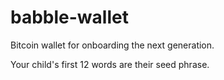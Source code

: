 # babble-wallet
Bitcoin wallet for onboarding the next generation.

Your child's first 12 words are their seed phrase.
